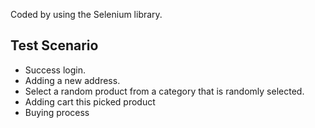 Coded by using the Selenium library.

## Test Scenario

* Success login.
* Adding a new address.
* Select a random product from a category that is randomly selected.
* Adding cart this picked product 
* Buying process 
